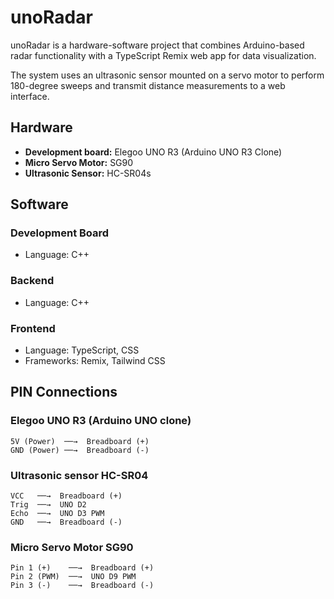 # unoRadar

unoRadar is a hardware-software project that combines Arduino-based radar functionality with a TypeScript Remix web app for data visualization.

The system uses an ultrasonic sensor mounted on a servo motor to perform 180-degree sweeps and transmit distance measurements to a web interface.

## Hardware

- __Development board:__    Elegoo UNO R3 (Arduino UNO R3 Clone)
- __Micro Servo Motor:__    SG90
- __Ultrasonic Sensor:__    HC-SR04s

## Software

### Development Board

- Language: C++

### Backend

- Language: C++

### Frontend

- Language: TypeScript, CSS
- Frameworks: Remix, Tailwind CSS

## PIN Connections

### Elegoo UNO R3 (Arduino UNO clone)

```text
5V (Power)  ──→  Breadboard (+)
GND (Power) ──→  Breadboard (-)
```

### Ultrasonic sensor HC-SR04

```text
VCC   ──→  Breadboard (+)
Trig  ──→  UNO D2
Echo  ──→  UNO D3 PWM
GND   ──→  Breadboard (-)
```

### Micro Servo Motor SG90

```text
Pin 1 (+)    ──→  Breadboard (+)
Pin 2 (PWM)  ──→  UNO D9 PWM
Pin 3 (-)    ──→  Breadboard (-)
```
